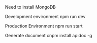 Need to install MongoDB


Development environment
npm run dev

Production Environment
npm run start

Generate document
cnpm install apidoc -g

